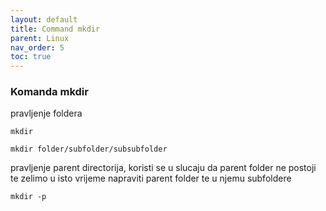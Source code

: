 ```yaml
---
layout: default
title: Command mkdir
parent: Linux
nav_order: 5
toc: true
---
```



### Komanda **mkdir**

pravljenje foldera

```
mkdir
```

```
mkdir folder/subfolder/subsubfolder
```

pravljenje parent directorija, koristi se u slucaju da parent folder ne postoji te zelimo u isto vrijeme napraviti parent folder te u njemu subfoldere

```
mkdir -p
```
